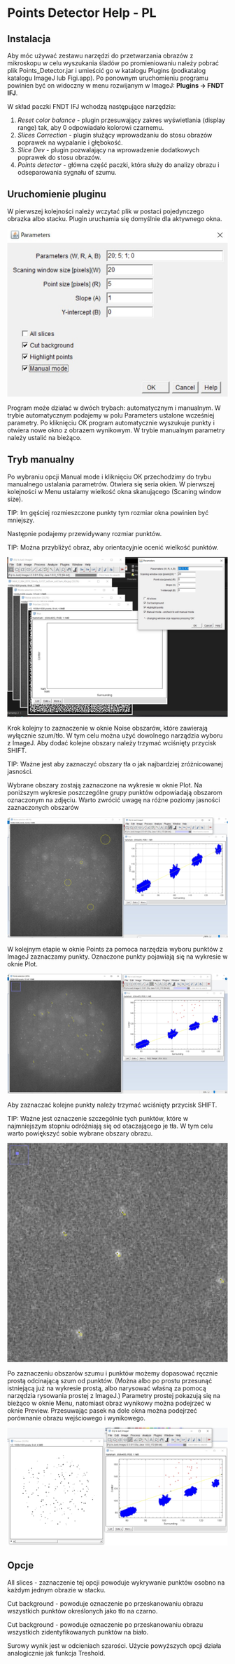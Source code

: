 # Points Detector Help - PL

## Instalacja

Aby móc używać zestawu narzędzi do przetwarzania obrazów z mikroskopu w celu wyszukania śladów po promieniowaniu należy pobrać plik Points_Detector.jar i umieścić go w katalogu Plugins (podkatalog katalogu ImageJ lub Figi.app). Po ponownym uruchomieniu programu powinien być on widoczny w menu rozwijanym w ImageJ: **Plugins -> FNDT IFJ**.

W skład paczki FNDT IFJ wchodzą następujące narzędzia:
1. _Reset color balance_ - plugin przesuwający zakres wyświetlania (display range) tak, aby 0 odpowiadało kolorowi czarnemu.
2. _Slices Correction_ - plugin służący wprowadzaniu do stosu obrazów poprawek na wypalanie i głębokość.
3. _Slice Dev_ - plugin pozwalający na wprowadzenie dodatkowych poprawek do stosu obrazów.
4. _Points detector_ - główna część paczki, która służy do analizy obrazu i odseparowania sygnału of szumu.

## Uruchomienie pluginu

W pierwszej kolejności należy wczytać plik w postaci pojedynczego obrazka albo stacku. Plugin uruchamia się domyślnie dla aktywnego okna. 

![MENU](img/Menu.jpg)

Program może działać w dwóch trybach: automatycznym i manualnym. W trybie automatycznym podajemy w polu Parameters ustalone wcześniej parametry. Po kliknięciu OK program automatycznie wyszukuje punkty i otwiera nowe okno z obrazem wynikowym. W trybie manualnym parametry należy ustalić na bieżąco.

## Tryb manualny

Po wybraniu opcji Manual mode i kliknięciu OK przechodzimy do trybu manualnego ustalania parametrów. Otwiera się seria okien. W pierwszej kolejności w Menu ustalamy wielkość okna skanującego (Scaning window size). 

TIP: Im gęściej rozmieszczone punkty tym rozmiar okna powinien być mniejszy.

Następnie podajemy przewidywany rozmiar punktów.

TIP: Można przybliżyć obraz, aby orientacyjnie ocenić wielkość punktów.

![MANUAL](img/Manual_mode_windows.jpg)

Krok kolejny to zaznaczenie w oknie Noise obszarów, które zawierają wyłącznie szum/tło. W tym celu można użyć dowolnego narządzia wyboru z ImageJ. Aby dodać kolejne obszary należy trzymać wciśnięty przycisk SHIFT. 

TIP: Ważne jest aby zaznaczyć obszary tła o jak najbardziej zróżnicowanej jasności.

Wybrane obszary zostają zaznaczone na wykresie w oknie Plot. Na poniższym wykresie poszczególne grupy punktów odpowiadają obszarom oznaczonym na zdjęciu. Warto zwrócić uwagę na różne poziomy jasności zaznaczonych obszarów

![NOISE](img/Noise_selection.jpg)

W kolejnym etapie w oknie Points za pomoca narzędzia wyboru punktów z ImageJ zaznaczamy punkty. Oznaczone punkty pojawiają się na wykresie w oknie Plot.

![NOISE](img/Points_selection.jpg)

Aby zaznaczać kolejne punkty należy trzymać wciśnięty przycisk SHIFT. 

TIP: Ważne jest oznaczenie szczególnie tych punktów, które w najmniejszym stopniu odróżniają się od otaczającego je tła. W tym celu warto powiększyć sobie wybrane obszary obrazu.

![NOISE](img/Points_selection2.jpg)

Po zaznaczeniu obszarów szumu i punktów możemy dopasować ręcznie prostą odcinającą szum od punktów. (Można albo po prostu przesunąć istniejącą już na wykresie prostą, albo narysować właśną za pomocą narzędzia rysowania prostej z ImageJ.) Parametry prostej pokazują się na bieżąco w oknie Menu, natomiast obraz wynikowy można podejrzeć w oknie Preview. Przesuwając pasek na dole okna można podejrzeć porównanie obrazu wejściowego i wynikowego.

![NOISE](img/Preview.jpg)

## Opcje

All slices - zaznaczenie tej opcji powoduje wykrywanie punktów osobno na każdym jednym obrazie w stacku.

Cut background - powoduje oznaczenie po przeskanowaniu obrazu wszystkich punktów określonych jako tło na czarno.

Cut background - powoduje oznaczenie po przeskanowaniu obrazu wszystkich zidentyfikowanych punktów na biało.

Surowy wynik jest w odcieniach szarości. Użycie powyższych opcji działa analogicznie jak funkcja Treshold.
